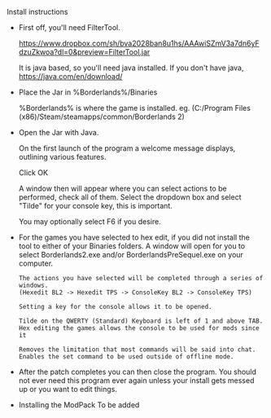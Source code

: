 Install instructions

- First off, you'll need FilterTool.

	https://www.dropbox.com/sh/bva2028ban8u1hs/AAAwiSZmV3a7dn6yFdzuZkwoa?dl=0&preview=FilterTool.jar

	It is java based, so you'll need java installed.
	If you don't have java, https://java.com/en/download/


- Place the Jar in %Borderlands%/Binaries

	%Borderlands% is where the game is installed.
	eg. (C:/Program Files (x86)/Steam/steamapps/common/Borderlands 2)


- Open the Jar with Java.

	On the first launch of the program a welcome message displays, outlining various features.

	Click OK

	A window then will appear where you can select actions to be performed, check all of them.
	Select the dropdown box and select "Tilde" for your console key, this is important.

	You may optionally select F6 if you desire.


-	For the games you have selected to hex edit, if you did not install the tool to either of your Binaries folders.
	A window will open for you to select Borderlands2.exe and/or BorderlandsPreSequel.exe on your computer.

		The actions you have selected will be completed through a series of windows.
		(Hexedit BL2 -> Hexedit TPS -> ConsoleKey BL2 -> ConsoleKey TPS)

		Setting a key for the console allows it to be opened.

		Tilde on the QWERTY (Standard) Keyboard is left of 1 and above TAB.
		Hex editing the games allows the console to be used for mods since it

		Removes the limitation that most commands will be said into chat.
		Enables the set command to be used outside of offline mode.

- After the patch completes you can then close the program.
		You should not ever need this program ever again unless your install gets messed up or you want to edit things.

- Installing the ModPack
	To be added
